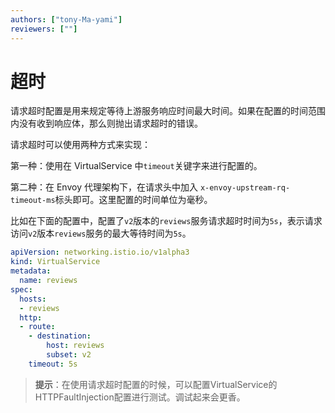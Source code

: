 ```yaml
---
authors: ["tony-Ma-yami"]
reviewers: [""]
---
```


# 超时

请求超时配置是用来规定等待上游服务响应时间最大时间。如果在配置的时间范围内没有收到响应体，那么则抛出请求超时的错误。

请求超时可以使用两种方式来实现：

第一种：使用在 VirtualService 中`timeout`关键字来进行配置的。

第二种：在 Envoy 代理架构下，在请求头中加入 `x-envoy-upstream-rq-timeout-ms`标头即可。这里配置的时间单位为毫秒。

比如在下面的配置中，配置了`v2`版本的`reviews`服务请求超时时间为`5s`，表示请求访问`v2`版本`reviews`服务的最大等待时间为`5s`。

```yaml
apiVersion: networking.istio.io/v1alpha3
kind: VirtualService
metadata:
  name: reviews
spec:
  hosts:
  - reviews
  http:
  - route:
    - destination:
        host: reviews
        subset: v2
    timeout: 5s

```

> **提示**：在使用请求超时配置的时候，可以配置VirtualService的HTTPFaultInjection配置进行测试。调试起来会更香。

